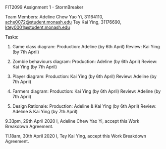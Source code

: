 FIT2099 Assignment 1 - StormBreaker

Team Members:
Adeline Chew Yao Yi, 31164110, ache0072@student.monash.edu
Tey Kai Ying, 31176690, ktey0001@student.monash.edu

Tasks:
1. Game class diagram:
Production: Adeline (by 6th April)
Review: Kai Ying (by 7th April)

2. Zombie behaviours diagram:
Production: Adeline (by 6th April)
Review: Kai Ying (by 7th April)

3. Player diagram:
Production: Kai Ying (by 6th April)
Review: Adeline (by 7th April)

4. Farmers diagram:
Production: Kai Ying (by 6th April)
Review: Adeline (by 7th April)

5. Design Rationale:
Production: Adeline & Kai Ying (by 6th April)
Review: Adeline & Kai Ying (by 7th April)

9.33pm, 29th April 2020
I, Adeline Chew Yao Yi, accept this Work Breakdown Agreement.

11.18am, 30th April 2020
I, Tey Kai Ying, accept this Work Breakdown Agreement.
